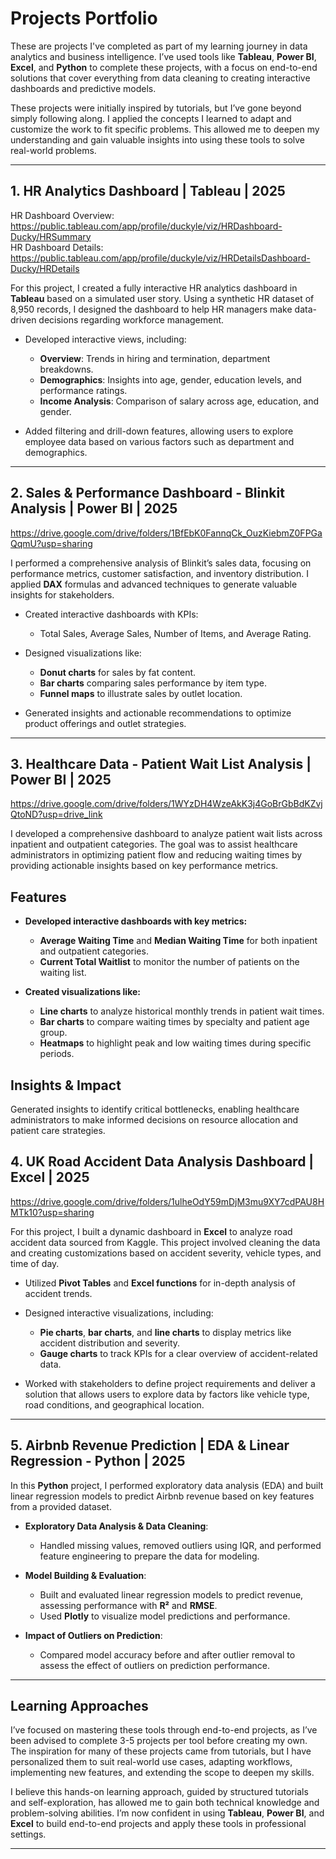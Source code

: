 # Projects Portfolio


These are projects I've completed as part of my learning journey in data analytics and business intelligence. I’ve used tools like **Tableau**, **Power BI**, **Excel**, and **Python** to complete these projects, with a focus on end-to-end solutions that cover everything from data cleaning to creating interactive dashboards and predictive models.

These projects were initially inspired by tutorials, but I’ve gone beyond simply following along. I applied the concepts I learned to adapt and customize the work to fit specific problems. This allowed me to deepen my understanding and gain valuable insights into using these tools to solve real-world problems.

---

## 1. HR Analytics Dashboard | **Tableau** | 2025 
HR Dashboard Overview: https://public.tableau.com/app/profile/duckyle/viz/HRDashboard-Ducky/HRSummary  
HR Dashboard Details: https://public.tableau.com/app/profile/duckyle/viz/HRDetailsDashboard-Ducky/HRDetails

For this project, I created a fully interactive HR analytics dashboard in **Tableau** based on a simulated user story. Using a synthetic HR dataset of 8,950 records, I designed the dashboard to help HR managers make data-driven decisions regarding workforce management.

- Developed interactive views, including:
  - **Overview**: Trends in hiring and termination, department breakdowns.
  - **Demographics**: Insights into age, gender, education levels, and performance ratings.
  - **Income Analysis**: Comparison of salary across age, education, and gender.
  
- Added filtering and drill-down features, allowing users to explore employee data based on various factors such as department and demographics.

---

## 2. Sales & Performance Dashboard - Blinkit Analysis | **Power BI** | 2025 
https://drive.google.com/drive/folders/1BfEbK0FannqCk_OuzKiebmZ0FPGaQqmU?usp=sharing

I performed a comprehensive analysis of Blinkit’s sales data, focusing on performance metrics, customer satisfaction, and inventory distribution. I applied **DAX** formulas and advanced techniques to generate valuable insights for stakeholders.

- Created interactive dashboards with KPIs:
  - Total Sales, Average Sales, Number of Items, and Average Rating.
  
- Designed visualizations like:
  - **Donut charts** for sales by fat content.
  - **Bar charts** comparing sales performance by item type.
  - **Funnel maps** to illustrate sales by outlet location.

- Generated insights and actionable recommendations to optimize product offerings and outlet strategies.

---

## 3. Healthcare Data - Patient Wait List Analysis | Power BI | 2025
https://drive.google.com/drive/folders/1WYzDH4WzeAkK3j4GoBrGbBdKZvjQtoND?usp=drive_link

I developed a comprehensive dashboard to analyze patient wait lists across inpatient and outpatient categories. The goal was to assist healthcare administrators in optimizing patient flow and reducing waiting times by providing actionable insights based on key performance metrics.

## Features

- **Developed interactive dashboards with key metrics:**
  - **Average Waiting Time** and **Median Waiting Time** for both inpatient and outpatient categories.
  - **Current Total Waitlist** to monitor the number of patients on the waiting list.

- **Created visualizations like:**
  - **Line charts** to analyze historical monthly trends in patient wait times.
  - **Bar charts** to compare waiting times by specialty and patient age group.
  - **Heatmaps** to highlight peak and low waiting times during specific periods.

## Insights & Impact

Generated insights to identify critical bottlenecks, enabling healthcare administrators to make informed decisions on resource allocation and patient care strategies.


## 4. UK Road Accident Data Analysis Dashboard | **Excel** | 2025 
https://drive.google.com/drive/folders/1ulheOdY59mDjM3mu9XY7cdPAU8HMTk10?usp=sharing

For this project, I built a dynamic dashboard in **Excel** to analyze road accident data sourced from Kaggle. This project involved cleaning the data and creating customizations based on accident severity, vehicle types, and time of day.

- Utilized **Pivot Tables** and **Excel functions** for in-depth analysis of accident trends.
  
- Designed interactive visualizations, including:
  - **Pie charts**, **bar charts**, and **line charts** to display metrics like accident distribution and severity.
  - **Gauge charts** to track KPIs for a clear overview of accident-related data.

- Worked with stakeholders to define project requirements and deliver a solution that allows users to explore data by factors like vehicle type, road conditions, and geographical location.

---

## 5. Airbnb Revenue Prediction | **EDA & Linear Regression - Python** | 2025
In this **Python** project, I performed exploratory data analysis (EDA) and built linear regression models to predict Airbnb revenue based on key features from a provided dataset.

- **Exploratory Data Analysis & Data Cleaning**:
  - Handled missing values, removed outliers using IQR, and performed feature engineering to prepare the data for modeling.
  
- **Model Building & Evaluation**:
  - Built and evaluated linear regression models to predict revenue, assessing performance with **R²** and **RMSE**.
  - Used **Plotly** to visualize model predictions and performance.

- **Impact of Outliers on Prediction**:
  - Compared model accuracy before and after outlier removal to assess the effect of outliers on prediction performance.

---
## Learning Approaches
I’ve focused on mastering these tools through end-to-end projects, as I’ve been advised to complete 3-5 projects per tool before creating my own. The inspiration for many of these projects came from tutorials, but I have personalized them to suit real-world use cases, adapting workflows, implementing new features, and extending the scope to deepen my skills.

I believe this hands-on learning approach, guided by structured tutorials and self-exploration, has allowed me to gain both technical knowledge and problem-solving abilities. I’m now confident in using **Tableau**, **Power BI**, and **Excel** to build end-to-end projects and apply these tools in professional settings.

---

